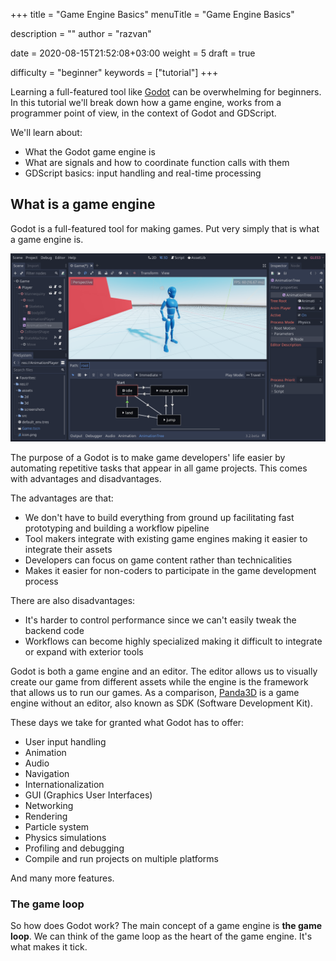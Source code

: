 +++
title = "Game Engine Basics"
menuTitle = "Game Engine Basics"

description = ""
author = "razvan"

date = 2020-08-15T21:52:08+03:00
weight = 5
draft = true

difficulty = "beginner"
keywords = ["tutorial"]
+++

Learning a full-featured tool like [Godot](https://godotengine.org) can be overwhelming for beginners. In this tutorial we'll break down how a game engine, works from a programmer point of view, in the context of Godot and GDScript.

We'll learn about:

- What the Godot game engine is
- What are signals and how to coordinate function calls with them
- GDScript basics: input handling and real-time processing

## What is a game engine

Godot is a full-featured tool for making games. Put very simply that is what a game engine is.

![Godot Game Engine](../../learning-paths/beginner/img/godot-engine.png)

The purpose of a Godot is to make game developers' life easier by automating repetitive tasks that appear in all game projects. This comes with advantages and disadvantages.

The advantages are that:

- We don't have to build everything from ground up facilitating fast prototyping and building a workflow pipeline
- Tool makers integrate with existing game engines making it easier to integrate their assets
- Developers can focus on game content rather than technicalities
- Makes it easier for non-coders to participate in the game development process

There are also disadvantages:

- It's harder to control performance since we can't easily tweak the backend code
- Workflows can become highly specialized making it difficult to integrate or expand with exterior tools

Godot is both a game engine and an editor. The editor allows us to visually create our game from different assets while the engine is the framework that allows us to run our games. As a comparison, [Panda3D](https://www.panda3d.org) is a game engine without an editor, also known as SDK (Software Development Kit).

These days we take for granted what Godot has to offer:

- User input handling
- Animation
- Audio
- Navigation
- Internationalization
- GUI (Graphics User Interfaces)
- Networking
- Rendering
- Particle system
- Physics simulations
- Profiling and debugging
- Compile and run projects on multiple platforms

And many more features.

### The game loop

So how does Godot work? The main concept of a game engine is **the game loop**. We can think of the game loop as the heart of the game engine. It's what makes it tick.

